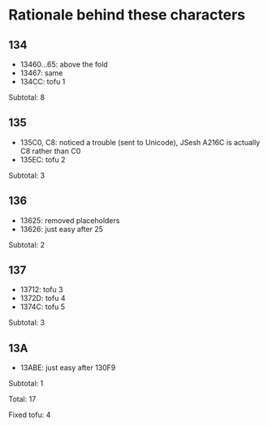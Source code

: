 ﻿# Rationale behind these characters

## 134
- 13460…65: above the fold
- 13467: same
- 134CC: tofu 1

Subtotal: 8

## 135
- 135C0, C8: noticed a trouble (sent to Unicode), JSesh A216C is actually C8 rather than C0
- 135EC: tofu 2

Subtotal: 3

## 136
- 13625: removed placeholders
- 13626: just easy after 25

Subtotal: 2

## 137
- 13712: tofu 3
- 1372D: tofu 4
- 1374C: tofu 5

Subtotal: 3

## 13A
- 13ABE: just easy after 130F9

Subtotal: 1

Total: 17

Fixed tofu: 4

